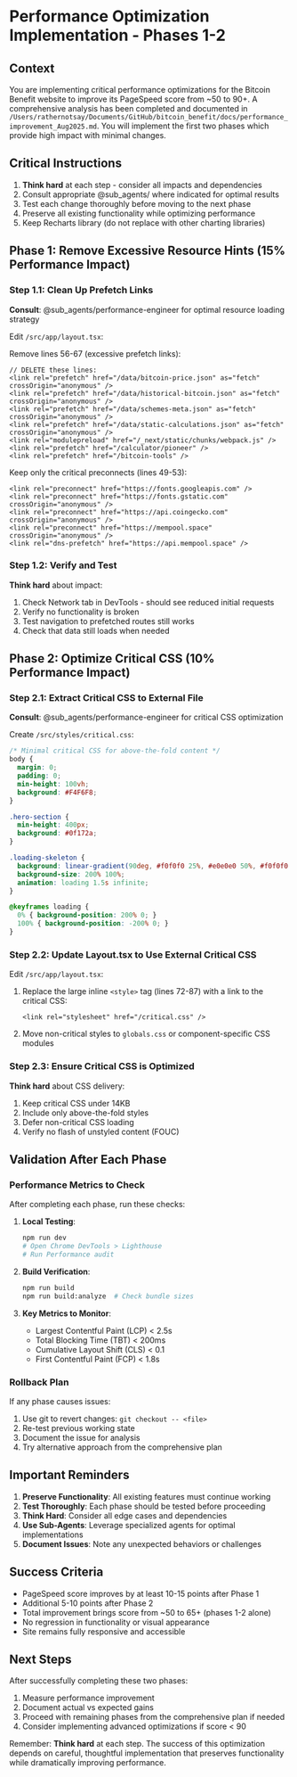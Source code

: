 # Performance Optimization Implementation - Phases 1-2

## Context
You are implementing critical performance optimizations for the Bitcoin Benefit website to improve its PageSpeed score from ~50 to 90+. A comprehensive analysis has been completed and documented in `/Users/rathernotsay/Documents/GitHub/bitcoin_benefit/docs/performance_improvement_Aug2025.md`. You will implement the first two phases which provide high impact with minimal changes.

## Critical Instructions
1. **Think hard** at each step - consider all impacts and dependencies
2. Consult appropriate @sub_agents/ where indicated for optimal results  
3. Test each change thoroughly before moving to the next phase
4. Preserve all existing functionality while optimizing performance
5. Keep Recharts library (do not replace with other charting libraries)

## Phase 1: Remove Excessive Resource Hints (15% Performance Impact)

### Step 1.1: Clean Up Prefetch Links
**Consult**: @sub_agents/performance-engineer for optimal resource loading strategy

Edit `/src/app/layout.tsx`:

Remove lines 56-67 (excessive prefetch links):
```tsx
// DELETE these lines:
<link rel="prefetch" href="/data/bitcoin-price.json" as="fetch" crossOrigin="anonymous" />
<link rel="prefetch" href="/data/historical-bitcoin.json" as="fetch" crossOrigin="anonymous" />
<link rel="prefetch" href="/data/schemes-meta.json" as="fetch" crossOrigin="anonymous" />
<link rel="prefetch" href="/data/static-calculations.json" as="fetch" crossOrigin="anonymous" />
<link rel="modulepreload" href="/_next/static/chunks/webpack.js" />
<link rel="prefetch" href="/calculator/pioneer" />
<link rel="prefetch" href="/bitcoin-tools" />
```

Keep only the critical preconnects (lines 49-53):
```tsx
<link rel="preconnect" href="https://fonts.googleapis.com" />
<link rel="preconnect" href="https://fonts.gstatic.com" crossOrigin="anonymous" />
<link rel="preconnect" href="https://api.coingecko.com" crossOrigin="anonymous" />
<link rel="preconnect" href="https://mempool.space" crossOrigin="anonymous" />
<link rel="dns-prefetch" href="https://api.mempool.space" />
```

### Step 1.2: Verify and Test
**Think hard** about impact:
1. Check Network tab in DevTools - should see reduced initial requests
2. Verify no functionality is broken
3. Test navigation to prefetched routes still works
4. Check that data still loads when needed

## Phase 2: Optimize Critical CSS (10% Performance Impact)

### Step 2.1: Extract Critical CSS to External File
**Consult**: @sub_agents/performance-engineer for critical CSS optimization

Create `/src/styles/critical.css`:
```css
/* Minimal critical CSS for above-the-fold content */
body {
  margin: 0;
  padding: 0;
  min-height: 100vh;
  background: #F4F6F8;
}

.hero-section {
  min-height: 400px;
  background: #0f172a;
}

.loading-skeleton {
  background: linear-gradient(90deg, #f0f0f0 25%, #e0e0e0 50%, #f0f0f0 75%);
  background-size: 200% 100%;
  animation: loading 1.5s infinite;
}

@keyframes loading {
  0% { background-position: 200% 0; }
  100% { background-position: -200% 0; }
}
```

### Step 2.2: Update Layout.tsx to Use External Critical CSS
Edit `/src/app/layout.tsx`:

1. Replace the large inline `<style>` tag (lines 72-87) with a link to the critical CSS:
   ```tsx
   <link rel="stylesheet" href="/critical.css" />
   ```

2. Move non-critical styles to `globals.css` or component-specific CSS modules

### Step 2.3: Ensure Critical CSS is Optimized
**Think hard** about CSS delivery:
1. Keep critical CSS under 14KB
2. Include only above-the-fold styles
3. Defer non-critical CSS loading
4. Verify no flash of unstyled content (FOUC)

## Validation After Each Phase

### Performance Metrics to Check
After completing each phase, run these checks:

1. **Local Testing**:
   ```bash
   npm run dev
   # Open Chrome DevTools > Lighthouse
   # Run Performance audit
   ```

2. **Build Verification**:
   ```bash
   npm run build
   npm run build:analyze  # Check bundle sizes
   ```

3. **Key Metrics to Monitor**:
   - Largest Contentful Paint (LCP) < 2.5s
   - Total Blocking Time (TBT) < 200ms
   - Cumulative Layout Shift (CLS) < 0.1
   - First Contentful Paint (FCP) < 1.8s

### Rollback Plan
If any phase causes issues:
1. Use git to revert changes: `git checkout -- <file>`
2. Re-test previous working state
3. Document the issue for analysis
4. Try alternative approach from the comprehensive plan

## Important Reminders

1. **Preserve Functionality**: All existing features must continue working
2. **Test Thoroughly**: Each phase should be tested before proceeding
3. **Think Hard**: Consider all edge cases and dependencies
4. **Use Sub-Agents**: Leverage specialized agents for optimal implementations
5. **Document Issues**: Note any unexpected behaviors or challenges

## Success Criteria
- PageSpeed score improves by at least 10-15 points after Phase 1
- Additional 5-10 points after Phase 2  
- Total improvement brings score from ~50 to 65+ (phases 1-2 alone)
- No regression in functionality or visual appearance
- Site remains fully responsive and accessible

## Next Steps
After successfully completing these two phases:
1. Measure performance improvement
2. Document actual vs expected gains
3. Proceed with remaining phases from the comprehensive plan if needed
4. Consider implementing advanced optimizations if score < 90

Remember: **Think hard** at each step. The success of this optimization depends on careful, thoughtful implementation that preserves functionality while dramatically improving performance.